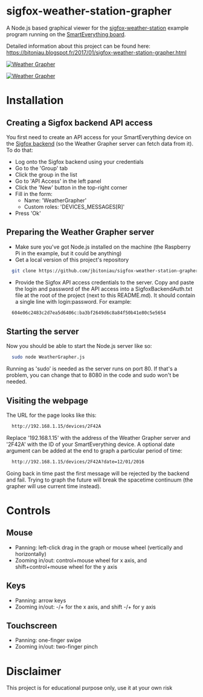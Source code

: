 sigfox-weather-station-grapher
==============================

A Node.js based graphical viewer for the [sigfox-weather-station](https://github.com/nicolsc/sigfox-weather-station) example program running on the [SmartEverything board](http://www.smarteverything.it).

Detailed information about this project can be found here: https://bitoniau.blogspot.fr/2017/01/sigfox-weather-station-grapher.html

[![Weather Grapher](http://img.youtube.com/vi/hCRymmEQuNM/0.jpg)](http://www.youtube.com/watch?v=hCRymmEQuNM)

[![Weather Grapher](http://img.youtube.com/vi/41TDwdpSg_o/0.jpg)](http://www.youtube.com/watch?v=41TDwdpSg_o)


# Installation
## Creating a Sigfox backend API access
You first need to create an API access for your SmartEverything device on the [Sigfox backend](https://backend.sigfox.com) (so the Weather Grapher server can fetch data from it). To do that:
* Log onto the Sigfox backend using your credentials
* Go to the 'Group' tab
* Click the group in the list
* Go to 'API Access' in the left panel
* Click the 'New' button in the top-right corner
* Fill in the form:
  * Name: 'WeatherGrapher'
  * Custom roles: 'DEVICES_MESSAGES[R]'
* Press 'Ok'

## Preparing the Weather Grapher server
* Make sure you've got Node.js installed on the machine (the Raspberry Pi in the example, but it could be anything)
* Get a local version of this project's repository
```Bash
  git clone https://github.com/jbitoniau/sigfox-weather-station-grapher
```
* Provide the Sigfox API access credentials to the server. Copy and paste the login and password of the API access into a SigfoxBackendAuth.txt file at the root of the project (next to this README.md). It should contain a single line with login:password. For example:
```Bash
  604e06c2483c2d7ea5d6406c:ba3bf2649d6c8a84f50b41e80c5e5654
```

## Starting the server
Now you should be able to start the Node.js server like so:
```Bash
  sudo node WeatherGrapher.js
```
Running as 'sudo' is needed as the server runs on port 80. If that's a problem, you can change that to 8080 in the code and sudo won't be needed.

## Visiting the webpage
The URL for the page looks like this:
```Bash
  http://192.168.1.15/devices/2F42A
```
Replace '192.168.1.15' with the address of the Weather Grapher server and '2F42A' with the ID of your SmartEverything device.
A optional date argument can be added at the end to graph a particular period of time:
```Bash
  http://192.168.1.15/devices/2F42A?date=12/01/2016
```
Going back in time past the first message will be rejected by the backend and fail. Trying to graph the future will break the spacetime continuum (the grapher will use current time instead).

# Controls
## Mouse
* Panning: left-click drag in the graph or mouse wheel (vertically and horizontally)
* Zooming in/out: control+mouse wheel for x axis, and shift+control+mouse wheel for the y axis
## Keys
* Panning: arrow keys
* Zooming in/out: -/+ for the x axis, and shift -/+ for y axis
## Touchscreen
* Panning: one-finger swipe 
* Zooming in/out: two-finger pinch

# Disclaimer
This project is for educational purpose only, use it at your own risk
